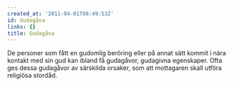 ```yaml
---
created_at: '2011-04-01T08:49:53Z'
id: Gudagåva
links: {}
title: Gudagåva
---
```


De personer som fått en gudomlig beröring eller på annat sätt kommit i nära kontakt med sin gud kan
ibland få gudagåvor, gudagivna egenskaper. Ofta ges dessa gudagåvor av särskilda orsaker, som att
mottagaren skall utföra religiösa stordåd.